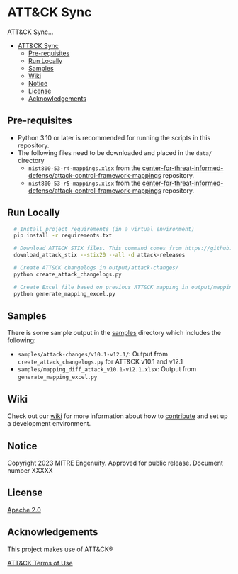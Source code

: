 # ATT&CK Sync

ATT&CK Sync...

- [ATT\&CK Sync](#attck-sync)
  - [Pre-requisites](#pre-requisites)
  - [Run Locally](#run-locally)
  - [Samples](#samples)
  - [Wiki](#wiki)
  - [Notice](#notice)
  - [License](#license)
  - [Acknowledgements](#acknowledgements)

## Pre-requisites

- Python 3.10 or later is recommended for running the scripts in this repository.
- The following files need to be downloaded and placed in the `data/` directory
  - `nist800-53-r4-mappings.xlsx` from the [center-for-threat-informed-defense/attack-control-framework-mappings](https://github.com/center-for-threat-informed-defense/attack-control-framework-mappings/tree/main/frameworks/attack_10_1/nist800_53_r4) repository.
  - `nist800-53-r5-mappings.xlsx` from the [center-for-threat-informed-defense/attack-control-framework-mappings](https://github.com/center-for-threat-informed-defense/attack-control-framework-mappings/tree/main/frameworks/attack_10_1/nist800_53_r5) repository.

## Run Locally

```bash
  # Install project requirements (in a virtual environment)
  pip install -r requirements.txt

  # Download ATT&CK STIX files. This command comes from https://github.com/mitre-attack/mitreattack-python
  download_attack_stix --stix20 --all -d attack-releases

  # Create ATT&CK changelogs in output/attack-changes/
  python create_attack_changelogs.py

  # Create Excel file based on previous ATT&CK mapping in output/mapping_diff_attack_v<old_version>-v<new_version>.xlsx
  python generate_mapping_excel.py
```

## Samples

There is some sample output in the [samples](samples/) directory which includes the following:

- `samples/attack-changes/v10.1-v12.1/`: Output from `create_attack_changelogs.py` for ATT&CK v10.1 and v12.1
- `samples/mapping_diff_attack_v10.1-v12.1.xlsx`: Output from `generate_mapping_excel.py`

## Wiki

Check out our [wiki](https://github.com/center-for-threat-informed-defense/attack-sync/wiki) for more information about how to [contribute](/CONTRIBUTING.md) and set up a development environment.

## Notice

Copyright 2023 MITRE Engenuity. Approved for public release. Document number XXXXX

## License

[Apache 2.0](https://choosealicense.com/licenses/apache-2.0/)

## Acknowledgements

This project makes use of ATT&CK®

[ATT&CK Terms of Use](https://attack.mitre.org/resources/terms-of-use/)

